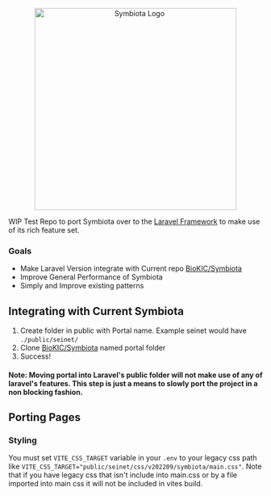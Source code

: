 <p align="center"><a href="https://symbiota.org/" target="_blank"><img src="https://symbiota.org/wp-content/uploads/LogoSymbiotaPNG-1024x682.png" width="400" alt="Symbiota Logo"></a></p>

WIP Test Repo to port Symbiota over to the [Laravel Framework](https://laravel.com/) to make use of its rich feature set.

### Goals
- Make Laravel Version integrate with Current repo [BioKIC/Symbiota](https://github.com/BioKIC/Symbiota)
- Improve General Performance of Symbiota
- Simply and Improve existing patterns

## Integrating with Current Symbiota
1. Create folder in public with Portal name. Example seinet would have `./public/seinet/`
2. Clone [BioKIC/Symbiota](https://github.com/BioKIC/Symbiota) named portal folder
3. Success!

#### Note: Moving portal into Laravel's public folder will not make use of any of laravel's features. This step is just a means to slowly port the project in a non blocking fashion. 

## Porting Pages

### Styling
You must set `VITE_CSS_TARGET` variable in your `.env` to your legacy css path like `VITE_CSS_TARGET="public/seinet/css/v202209/symbiota/main.css"`. Note that if you have legacy css that isn't include into main.css or by a file imported into main css it will not be included in vites build.
